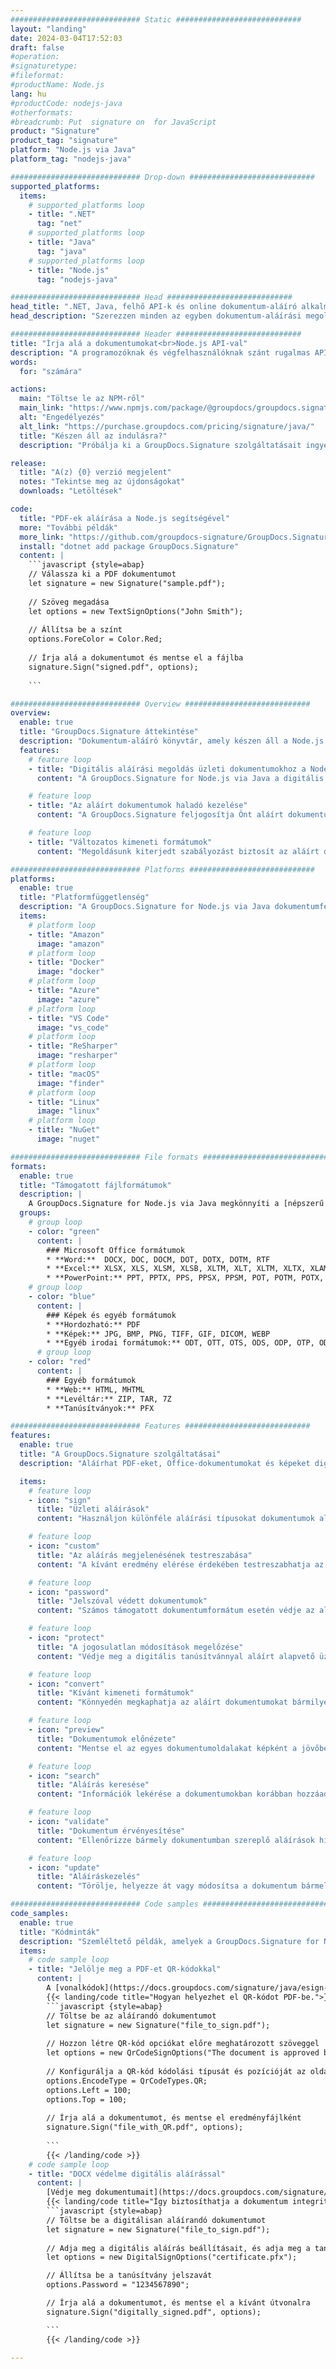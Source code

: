 ```yaml
---
############################# Static ############################
layout: "landing"
date: 2024-03-04T17:52:03
draft: false
#operation: 
#signaturetype: 
#fileformat: 
#productName: Node.js
lang: hu
#productCode: nodejs-java
#otherformats: 
#breadcrumb: Put  signature on  for JavaScript
product: "Signature"
product_tag: "signature"
platform: "Node.js via Java"
platform_tag: "nodejs-java"

############################# Drop-down ############################
supported_platforms:
  items:
    # supported_platforms loop
    - title: ".NET"
      tag: "net"
    # supported_platforms loop
    - title: "Java"
      tag: "java"
    # supported_platforms loop
    - title: "Node.js"
      tag: "nodejs-java"

############################# Head ############################
head_title: ".NET, Java, felhő API-k és online dokumentum-aláíró alkalmazások"
head_description: "Szerezzen minden az egyben dokumentum-aláírási megoldást .NET, Java és felhőalapú alkalmazásokhoz. A gyakori dokumentumformátumok online aláírása egyszerű fogd és vidd funkcióval"

############################# Header ############################
title: "Írja alá a dokumentumokat<br>Node.js API-val"
description: "A programozóknak és végfelhasználóknak szánt rugalmas API-jaink és alkalmazásalapú megoldásaink segítségével bármilyen platformon aláírhat digitális dokumentumokat és képeket."
words:
  for: "számára"

actions:
  main: "Töltse le az NPM-ről"
  main_link: "https://www.npmjs.com/package/@groupdocs/groupdocs.signature/"
  alt: "Engedélyezés"
  alt_link: "https://purchase.groupdocs.com/pricing/signature/java/"
  title: "Készen áll az indulásra?"
  description: "Próbálja ki a GroupDocs.Signature szolgáltatásait ingyenesen, vagy kérjen licencet"

release:
  title: "A(z) {0} verzió megjelent"
  notes: "Tekintse meg az újdonságokat"
  downloads: "Letöltések"

code:
  title: "PDF-ek aláírása a Node.js segítségével"
  more: "További példák"
  more_link: "https://github.com/groupdocs-signature/GroupDocs.Signature-for-Node.js-via-Java/"
  install: "dotnet add package GroupDocs.Signature"
  content: |
    ```javascript {style=abap}   
    // Válassza ki a PDF dokumentumot
    let signature = new Signature("sample.pdf");
    
    // Szöveg megadása
    let options = new TextSignOptions("John Smith");
    
    // Állítsa be a színt
    options.ForeColor = Color.Red;
    
    // Írja alá a dokumentumot és mentse el a fájlba
    signature.Sign("signed.pdf", options);
    
    ```

############################# Overview ############################
overview:
  enable: true
  title: "GroupDocs.Signature áttekintése"
  description: "Dokumentum-aláíró könyvtár, amely készen áll a Node.js alkalmazásokban való használatra"
  features:
    # feature loop
    - title: "Digitális aláírási megoldás üzleti dokumentumokhoz a Node.js segítségével"
      content: "A GroupDocs.Signature for Node.js via Java a digitális aláírási lehetőségek átfogó készletét kínálja PDF, Office dokumentumok és képek számára. Szöveg, vonalkód, képek, digitális tanúsítványok és metaadatok állnak rendelkezésre. Az egyszerűsített dokumentumfeldolgozás biztosítja a hatékonyságot."

    # feature loop
    - title: "Az aláírt dokumentumok haladó kezelése"
      content: "A GroupDocs.Signature feljogosítja Önt aláírt dokumentumok feldolgozására. Aláírások keresése és érvényesítése különféle kritériumok alapján. Ezenkívül részletes dokumentuminformációkat is kivonhat, vagy előnézeti képeket készíthet az oldalakról."

    # feature loop
    - title: "Változatos kimeneti formátumok"
      content: "Megoldásunk kiterjedt szabályozást biztosít az aláírt dokumentumok kimeneti formátuma felett. Pontosan elhelyezheti az aláírásokat bármely oldalon, és testreszabhatja azok megjelenését. Az aláírt dokumentumokat számos támogatott formátumban elmentheti, és opcionálisan jelszavakkal is védheti."

############################# Platforms ############################
platforms:
  enable: true
  title: "Platformfüggetlenség"
  description: "A GroupDocs.Signature for Node.js via Java dokumentumfeldolgozást végez különféle operációs rendszerekkel"
  items:
    # platform loop
    - title: "Amazon"
      image: "amazon"
    # platform loop
    - title: "Docker"
      image: "docker"
    # platform loop
    - title: "Azure"
      image: "azure"
    # platform loop
    - title: "VS Code"
      image: "vs_code"
    # platform loop
    - title: "ReSharper"
      image: "resharper"
    # platform loop
    - title: "macOS"
      image: "finder"
    # platform loop
    - title: "Linux"
      image: "linux"
    # platform loop
    - title: "NuGet"
      image: "nuget"

############################# File formats ############################
formats:
  enable: true
  title: "Támogatott fájlformátumok"
  description: |
    A GroupDocs.Signature for Node.js via Java megkönnyíti a [népszerű fájlformátumok](https://docs.groupdocs.com/signature/java/supported-document-formats/) műveleteit.
  groups:
    # group loop
    - color: "green"
      content: |
        ### Microsoft Office formátumok
        * **Word:**  DOCX, DOC, DOCM, DOT, DOTX, DOTM, RTF
        * **Excel:** XLSX, XLS, XLSM, XLSB, XLTM, XLT, XLTM, XLTX, XLAM, SXC, SpreadsheetML
        * **PowerPoint:** PPT, PPTX, PPS, PPSX, PPSM, POT, POTM, POTX, PPTM
    # group loop
    - color: "blue"
      content: |
        ### Képek és egyéb formátumok
        * **Hordozható:** PDF
        * **Képek:** JPG, BMP, PNG, TIFF, GIF, DICOM, WEBP
        * **Egyéb irodai formátumok:** ODT, OTT, OTS, ODS, ODP, OTP, ODG
      # group loop
    - color: "red"
      content: |
        ### Egyéb formátumok
        * **Web:** HTML, MHTML
        * **Levéltár:** ZIP, TAR, 7Z
        * **Tanúsítványok:** PFX

############################# Features ############################
features:
  enable: true
  title: "A GroupDocs.Signature szolgáltatásai"
  description: "Aláírhat PDF-eket, Office-dokumentumokat és képeket digitális aláírással"

  items:
    # feature loop
    - icon: "sign"
      title: "Üzleti aláírások"
      content: "Használjon különféle aláírási típusokat dokumentumok aláírásához. Pontosan helyezze el a digitális aláírásokat az oldal bármely helyén."

    # feature loop
    - icon: "custom"
      title: "Az aláírás megjelenésének testreszabása"
      content: "A kívánt eredmény elérése érdekében testreszabhatja az aláírások vizuális aspektusait a szín, a betűtípus, a szegélyek, az elforgatás és egyebek módosításával."

    # feature loop
    - icon: "password"
      title: "Jelszóval védett dokumentumok"
      content: "Számos támogatott dokumentumformátum esetén védje az aláírt dokumentumokat jelszóval a nagyobb biztonság érdekében."

    # feature loop
    - icon: "protect"
      title: "A jogosulatlan módosítások megelőzése"
      content: "Védje meg a digitális tanúsítvánnyal aláírt alapvető üzleti dokumentumokat a jogosulatlan módosításoktól."

    # feature loop
    - icon: "convert"
      title: "Kívánt kimeneti formátumok"
      content: "Könnyedén megkaphatja az aláírt dokumentumokat bármilyen támogatott formátumban. Könnyedén konvertálhat MS Word dokumentumokat PDF formátumba."

    # feature loop
    - icon: "preview"
      title: "Dokumentumok előnézete"
      content: "Mentse el az egyes dokumentumoldalakat képként a jövőbeli igényekhez."

    # feature loop
    - icon: "search"
      title: "Aláírás keresése"
      content: "Információk lekérése a dokumentumokban korábban hozzáadott aláírásokról."

    # feature loop
    - icon: "validate"
      title: "Dokumentum érvényesítése"
      content: "Ellenőrizze bármely dokumentumban szereplő aláírások hitelességét."

    # feature loop
    - icon: "update"
      title: "Aláíráskezelés"
      content: "Törölje, helyezze át vagy módosítsa a dokumentum bármely oldalán elhelyezett aláírásokat."

############################# Code samples ############################
code_samples:
  enable: true
  title: "Kódminták"
  description: "Szemléltető példák, amelyek a GroupDocs.Signature for Node.js via Java tipikus műveleteit mutatják be"
  items:
    # code sample loop
    - title: "Jelölje meg a PDF-et QR-kódokkal"
      content: |
        A [vonalkódok](https://docs.groupdocs.com/signature/java/esign-document-with-qr-code-signature/) konkrét PDF-dokumentumoldalakba történő beépítése leegyszerűsítheti az üzleti folyamatokat. Ez a rész egy példát mutat be QR-kód hozzáadására a GroupDocs.Signature for Node.js via Java használatával.
        {{< landing/code title="Hogyan helyezhet el QR-kódot PDF-be.">}}
        ```javascript {style=abap}
        // Töltse be az aláírandó dokumentumot
        let signature = new Signature("file_to_sign.pdf");
        
        // Hozzon létre QR-kód opciókat előre meghatározott szöveggel
        let options = new QrCodeSignOptions("The document is approved by John Smith");
        
        // Konfigurálja a QR-kód kódolási típusát és pozícióját az oldalon
        options.EncodeType = QrCodeTypes.QR;
        options.Left = 100;
        options.Top = 100;
            
        // Írja alá a dokumentumot, és mentse el eredményfájlként
        signature.Sign("file_with_QR.pdf", options);
        
        ```
        {{< /landing/code >}}
    # code sample loop
    - title: "DOCX védelme digitális aláírással"
      content: |
        [Védje meg dokumentumait](https://docs.groupdocs.com/signature/java/esign-document-with-digital-signature/) digitális tanúsítványokon alapuló aláírásokkal. A digitális aláírás megvédi üzleti dokumentumait a tartalom változásától.
        {{< landing/code title="Így biztosíthatja a dokumentum integritását.">}}
        ```javascript {style=abap}   
        // Töltse be a digitálisan aláírandó dokumentumot
        let signature = new Signature("file_to_sign.pdf");
        
        // Adja meg a digitális aláírás beállításait, és adja meg a tanúsítványfájl elérési útját
        let options = new DigitalSignOptions("certificate.pfx");

        // Állítsa be a tanúsítvány jelszavát
        options.Password = "1234567890";

        // Írja alá a dokumentumot, és mentse el a kívánt útvonalra
        signature.Sign("digitally_signed.pdf", options);

        ```
        {{< /landing/code >}}

---
```

